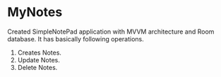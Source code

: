 # MyNotes

Created SimpleNotePad application with MVVM architecture and Room database. It has basically following operations.
1. Creates Notes.
2. Update Notes.
3. Delete Notes.

